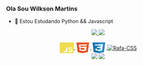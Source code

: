 ### Ola Sou Wilkson Martins 
- 🌱 Estou Estudando Python && Javascript
<div align="center">
  <a href="https://github.com/wilcksonmartins">
  <img height="180em" src="https://github-readme-stats.vercel.app/api?username=Wilcksonmartins&show_icons=true&theme=dark&include_all_commits=true&count_private=true"/>
  <img height="130em" src="https://github-readme-stats.vercel.app/api/top-langs/?username=Wilcksonmartins&layout=compact&langs_count=7&theme=dark"/>
</div>

<div style="display: inline_block" align=center><br>
  <img align="center" alt="Rafa-Js" height="30" width="40" src="https://raw.githubusercontent.com/devicons/devicon/master/icons/javascript/javascript-plain.svg">
  <img align="center" alt="Rafa-HTML" height="30" width="40" src="https://raw.githubusercontent.com/devicons/devicon/master/icons/html5/html5-original.svg">
  <img align="center" alt="Rafa-CSS" height="30" width="40" src="https://raw.githubusercontent.com/devicons/devicon/master/icons/css3/css3-original.svg">
  <img align="center" alt="Rafa-CSS" height="30" width="40" src="https://cdn.jsdelivr.net/gh/devicons/devicon/icons/bootstrap/bootstrap-plain.svg" />
</div>
  
<div align=center> 
  <a href="https://www.instagram.com/youwiiu/?hl=pt-br" target="_blank"><img src="https://img.shields.io/badge/-Instagram-%23E4405F?style=for-the-badge&logo=instagram&logoColor=white" target="_blank"></a>
  <a href = "mailto:wilckson.filho@gmail.com"><img src="https://img.shields.io/badge/-Gmail-%23333?style=for-the-badge&logo=gmail&logoColor=white" target="_blank"></a>
</div>
